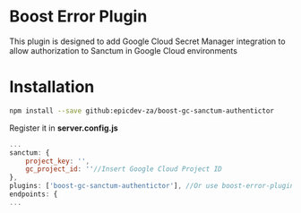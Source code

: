 # Boost Error Plugin
This plugin is designed to add Google Cloud Secret Manager integration to allow authorization to Sanctum in Google Cloud environments

# Installation
```sh
npm install --save github:epicdev-za/boost-gc-sanctum-authentictor
```

Register it in **server.config.js**
```js
...
sanctum: {
    project_key: '',
    gc_project_id: ''//Insert Google Cloud Project ID
},
plugins: ['boost-gc-sanctum-authentictor'], //Or use boost-error-plugin/gc for Google Cloud Error Reporting
endpoints: {
...
```
